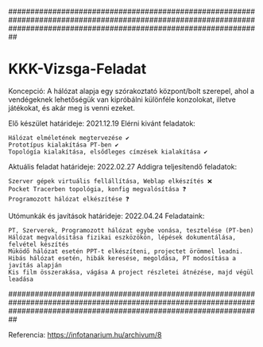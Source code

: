 
##########################################################################################################################################################################
# KKK-Vizsga-Feladat
Koncepció:
  A hálózat alapja egy szórakoztató központ/bolt szerepel, ahol a vendégeknek lehetőségük van kipróbálni különféle konzolokat, illetve játékokat, és akár meg is venni ezeket.

Elő készület határideje: 2021.12.19
  Elérni kivánt feladatok:

    Hálózat elméletének megtervezése ✔ 
    Prototípus kialakítása PT-ben ✔
    Topológía kialakítása, elsődleges címzések kialakítása ✔

Aktuális feladat határideje: 2022.02.27
  Addigra teljesítendő feladatok:
  
    Szerver gépek virtuális fellállítása, Weblap elkészítés ❌
    Pocket Tracerben topológia, konfig megvalósítása ❓
    Programozott hálózat elkészítése ❓
   
Utómunkák és javítások határideje: 2022.04.24
  Feladataink:
  
    PT, Szerverek, Programozott hálózat egybe vonása, tesztelése (PT-ben)
    Hálózat megvalósitása fizikai eszközökön, lépések dokumentálása, felvétel készítés
    Müködő hálózat esetén PPT-t elkészíteni, projectet örömmel leadni.
    Hibás hálózat esetén, hibák keresése, megoldása, PT modosítása a javítás alapján
    Kis film összerakása, vágása A project részletei átnézése, majd végül leadása

##########################################################################################################################################################################


Referencia:
  https://infotanarium.hu/archivum/8
